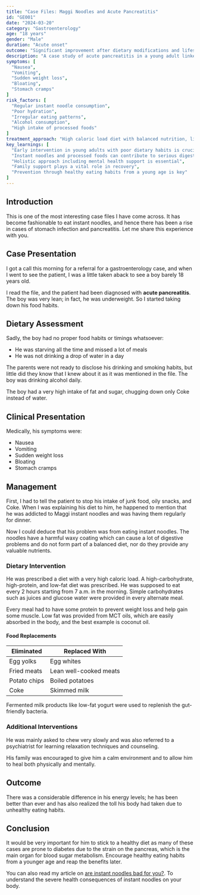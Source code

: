```yaml
---
title: "Case Files: Maggi Noodles and Acute Pancreatitis"
id: "GE001"
date: "2024-03-20"
category: "Gastroenterology"
age: "18 years"
gender: "Male"
duration: "Acute onset"
outcome: "Significant improvement after dietary modifications and lifestyle changes"
description: "A case study of acute pancreatitis in a young adult linked to poor dietary habits, particularly instant noodle consumption and lifestyle factors."
symptoms: [
  "Nausea",
  "Vomiting",
  "Sudden weight loss",
  "Bloating",
  "Stomach cramps"
]
risk_factors: [
  "Regular instant noodle consumption",
  "Poor hydration",
  "Irregular eating patterns",
  "Alcohol consumption",
  "High intake of processed foods"
]
treatment_approach: "High caloric load diet with balanced nutrition, lifestyle modifications, and psychological support"
key_learnings: [
  "Early intervention in young adults with poor dietary habits is crucial",
  "Instant noodles and processed foods can contribute to serious digestive issues",
  "Holistic approach including mental health support is essential",
  "Family support plays a vital role in recovery",
  "Prevention through healthy eating habits from a young age is key"
]
---
```

## Introduction
This is one of the most interesting case files I have come across. It has become fashionable to eat instant noodles, and hence there has been a rise in cases of stomach infection and pancreatitis. Let me share this experience with you.

## Case Presentation
I got a call this morning for a referral for a gastroenterology case, and when I went to see the patient, I was a little taken aback to see a boy barely 18 years old.

I read the file, and the patient had been diagnosed with **acute pancreatitis**. The boy was very lean; in fact, he was underweight. So I started taking down his food habits.

## Dietary Assessment
Sadly, the boy had no proper food habits or timings whatsoever:
- He was starving all the time and missed a lot of meals
- He was not drinking a drop of water in a day

The parents were not ready to disclose his drinking and smoking habits, but little did they know that I knew about it as it was mentioned in the file. The boy was drinking alcohol daily.

The boy had a very high intake of fat and sugar, chugging down only Coke instead of water. 

## Clinical Presentation
Medically, his symptoms were:
- Nausea
- Vomiting
- Sudden weight loss
- Bloating
- Stomach cramps

## Management
First, I had to tell the patient to stop his intake of junk food, oily snacks, and Coke. When I was explaining his diet to him, he happened to mention that he was addicted to Maggi instant noodles and was having them regularly for dinner.

Now I could deduce that his problem was from eating instant noodles. The noodles have a harmful waxy coating which can cause a lot of digestive problems and do not form part of a balanced diet, nor do they provide any valuable nutrients.

### Dietary Intervention
He was prescribed a diet with a very high caloric load. A high-carbohydrate, high-protein, and low-fat diet was prescribed. He was supposed to eat every 2 hours starting from 7 a.m. in the morning. Simple carbohydrates such as juices and glucose water were provided in every alternate meal.

Every meal had to have some protein to prevent weight loss and help gain some muscle. Low fat was provided from MCT oils, which are easily absorbed in the body, and the best example is coconut oil. 

#### Food Replacements

| Eliminated    | Replaced With         |
|--------------|------------------------|
| Egg yolks    | Egg whites            |
| Fried meats  | Lean well-cooked meats|
| Potato chips | Boiled potatoes       |
| Coke         | Skimmed milk          |

Fermented milk products like low-fat yogurt were used to replenish the gut-friendly bacteria. 

### Additional Interventions
He was mainly asked to chew very slowly and was also referred to a psychiatrist for learning relaxation techniques and counseling.

His family was encouraged to give him a calm environment and to allow him to heal both physically and mentally.

## Outcome
There was a considerable difference in his energy levels; he has been better than ever and has also realized the toll his body had taken due to unhealthy eating habits.

## Conclusion
It would be very important for him to stick to a healthy diet as many of these cases are prone to diabetes due to the strain on the pancreas, which is the main organ for blood sugar metabolism. Encourage healthy eating habits from a younger age and reap the benefits later.

You can also read my article on [are instant noodles bad for you?](https://sanjanashenoy.in/blog/are_instant_noodles_bad_for_you). To understand the severe health consequences of instant noodles on your body.